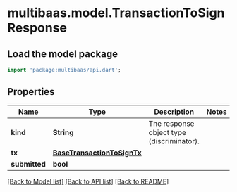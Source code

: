 # multibaas.model.TransactionToSignResponse

## Load the model package
```dart
import 'package:multibaas/api.dart';
```

## Properties
Name | Type | Description | Notes
------------ | ------------- | ------------- | -------------
**kind** | **String** | The response object type (discriminator). | 
**tx** | [**BaseTransactionToSignTx**](BaseTransactionToSignTx.md) |  | 
**submitted** | **bool** |  | 

[[Back to Model list]](../README.md#documentation-for-models) [[Back to API list]](../README.md#documentation-for-api-endpoints) [[Back to README]](../README.md)


